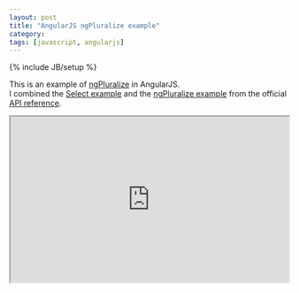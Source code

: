 ```yaml
---
layout: post
title: "AngularJS ngPluralize example"
category: 
tags: [javascript, angularjs]
---
```

{% include JB/setup %}

This is an example of [ngPluralize](http://docs.angularjs.org/api/ng.directive:ngPluralize) in AngularJS.  
I combined the [Select example](http://docs.angularjs.org/api/ng.directive:select) and the [ngPluralize example](http://docs.angularjs.org/api/ng.directive:ngPluralize) from the official [API reference](http://docs.angularjs.org/api).

<iframe style="width: 100%; height: 300px" src="http://embed.plnkr.co/rgXcS8A1ckJ4JBI4QUeX" frameborder="1" allowfullscreen="allowfullscreen"></iframe>
